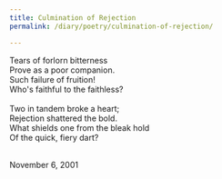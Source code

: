 ```yaml
---
title: Culmination of Rejection
permalink: /diary/poetry/culmination-of-rejection/

---
```

<div class="poetry">

Tears of forlorn bitterness<br/>
Prove as a poor companion.<br/>
Such failure of fruition!<br/>
Who's faithful to the faithless?<br/>
<br/>
Two in tandem broke a heart;<br/>
Rejection shattered the bold.<br/>
What shields one from the bleak hold<br/>
Of the quick, fiery dart?<br/>
<br/>

<div class="poetry_date">November 6, 2001</div>




</div>
